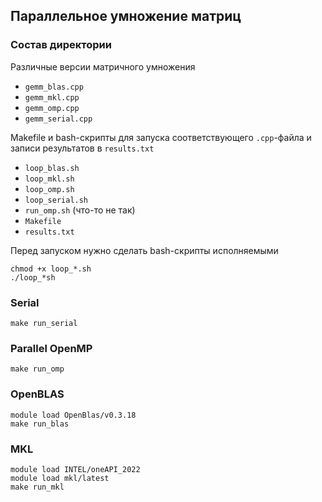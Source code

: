 ## Параллельное умножение матриц

### Состав директории

Различные версии матричного умножения

- `gemm_blas.cpp`
- `gemm_mkl.cpp`
- `gemm_omp.cpp`
- `gemm_serial.cpp`

Makefile и bash-скрипты для запуска соответствующего `.cpp`-файла и записи результатов в `results.txt`

- `loop_blas.sh`
- `loop_mkl.sh`
- `loop_omp.sh`
- `loop_serial.sh`
- `run_omp.sh` (что-то не так)
- `Makefile` 
- `results.txt`

Перед запуском нужно сделать bash-скрипты исполняемыми
```
chmod +x loop_*.sh
./loop_*sh
```

### Serial

`make run_serial`

### Parallel OpenMP

`make run_omp`

### OpenBLAS
```
module load OpenBlas/v0.3.18
make run_blas
```

### MKL
```
module load INTEL/oneAPI_2022
module load mkl/latest
make run_mkl
```
